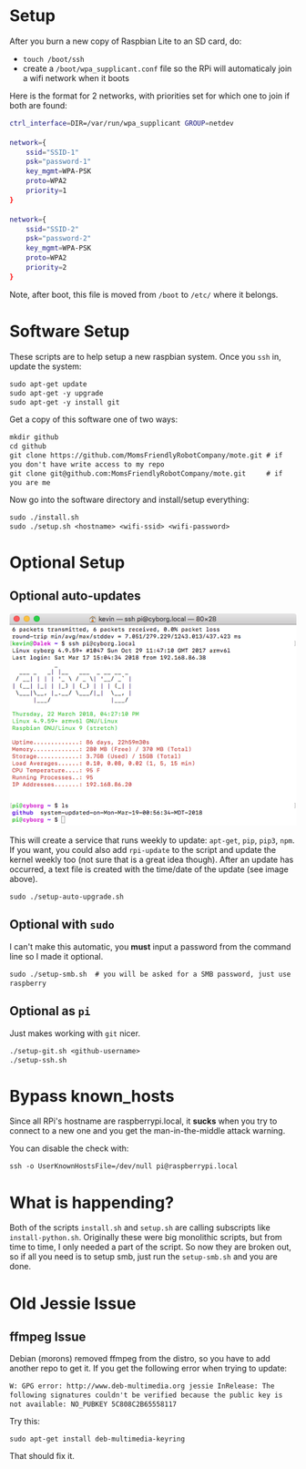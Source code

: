 # Setup

After you burn a new copy of Raspbian Lite to an SD card, do:

- `touch /boot/ssh`
- create a `/boot/wpa_supplicant.conf` file so the RPi will automaticaly join a wifi network when it boots

Here is the format for 2 networks, with priorities set for which one to join if both are found:

```bash
ctrl_interface=DIR=/var/run/wpa_supplicant GROUP=netdev

network={
    ssid="SSID-1"
    psk="password-1"
    key_mgmt=WPA-PSK
    proto=WPA2
    priority=1
}

network={
    ssid="SSID-2"
    psk="password-2"
    key_mgmt=WPA-PSK
    proto=WPA2
    priority=2
}
```

Note, after boot, this file is moved from `/boot` to `/etc/` where it belongs.

# Software Setup

These scripts are to help setup a new raspbian system. Once you `ssh` in, update the system:

    sudo apt-get update
    sudo apt-get -y upgrade
    sudo apt-get -y install git

Get a copy of this software one of two ways:

    mkdir github
    cd github
    git clone https://github.com/MomsFriendlyRobotCompany/mote.git # if you don't have write access to my repo
    git clone git@github.com:MomsFriendlyRobotCompany/mote.git     # if you are me

Now go into the software directory and install/setup everything:

    sudo ./install.sh
    sudo ./setup.sh <hostname> <wifi-ssid> <wifi-password>

# Optional Setup

## Optional auto-updates

![](pics/update.png)

This will create a service that runs weekly to update: `apt-get`, `pip`, `pip3`,
`npm`. If you want, you could also add `rpi-update` to the script and update
the kernel weekly too (not sure that is a great idea though). After an update has
occurred, a text file is created with the time/date of the update (see image
above).

	sudo ./setup-auto-upgrade.sh

## Optional with `sudo`

I can't make this automatic, you **must** input a password from the command line
so I made it optional.

    sudo ./setup-smb.sh  # you will be asked for a SMB password, just use raspberry

## Optional as `pi`

Just makes working with `git` nicer.

    ./setup-git.sh <github-username>
    ./setup-ssh.sh

# Bypass known_hosts

Since all RPi's hostname are raspberrypi.local, it **sucks** when you try to connect
to a new one and you get the man-in-the-middle attack warning.

You can disable the check with:

    ssh -o UserKnownHostsFile=/dev/null pi@raspberrypi.local

# What is happending?

Both of the scripts `install.sh` and `setup.sh` are calling subscripts like
`install-python.sh`. Originally these were big monolithic scripts, but from time
to time, I only needed a part of the script. So now they are broken out, so if
all you need is to setup smb, just run the `setup-smb.sh` and you are done.

# Old Jessie Issue

## ffmpeg Issue

Debian (morons) removed ffmpeg from the distro, so you have to add another repo
to get it. If you get the following error when trying to update:

    W: GPG error: http://www.deb-multimedia.org jessie InRelease: The following signatures couldn't be verified because the public key is not available: NO_PUBKEY 5C808C2B65558117

Try this:

    sudo apt-get install deb-multimedia-keyring

That should fix it.
